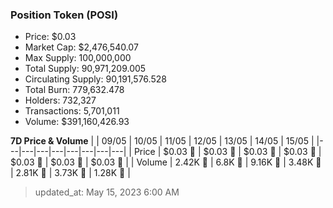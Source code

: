
  ### Position Token (POSI)
  - Price: $0.03
  - Market Cap: $2,476,540.07
  - Max Supply: 100,000,000
  - Total Supply: 90,971,209.005
  - Circulating Supply: 90,191,576.528
  - Total Burn: 779,632.478
  - Holders: 732,327
  - Transactions: 5,701,011
  - Volume: $391,160,426.93

  **7D Price & Volume**
  | | 09&#x2F;05 | 10&#x2F;05 | 11&#x2F;05 | 12&#x2F;05 | 13&#x2F;05 | 14&#x2F;05 | 15&#x2F;05 |
  |---|---|---|---|---|---|---|---|
  | Price | $0.03 🚀 | $0.03 🚀 | $0.03 🔻 | $0.03 🔻 | $0.03 🚀 | $0.03 🔻 | $0.03 🔻 |
  | Volume | 2.42K 🔻 | 6.8K 🚀 | 9.16K 🚀 | 3.48K 🔻 | 2.81K 🔻 | 3.73K 🚀 | 1.28K 🔻 |

  > updated_at: May 15, 2023 6:00 AM
